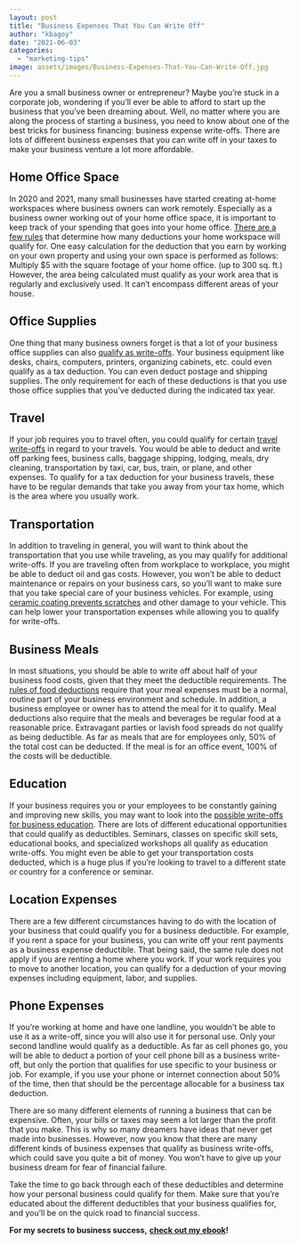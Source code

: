 ```yaml
---
layout: post
title: "Business Expenses That You Can Write Off"
author: "kbagoy"
date: "2021-06-03"
categories: 
  - "marketing-tips"
image: assets/images/Business-Expenses-That-You-Can-Write-Off.jpg
---
```


Are you a small business owner or entrepreneur? Maybe you’re stuck in a corporate job, wondering if you’ll ever be able to afford to start up the business that you’ve been dreaming about. Well, no matter where you are along the process of starting a business, you need to know about one of the best tricks for business financing: business expense write-offs. There are lots of different business expenses that you can write off in your taxes to make your business venture a lot more affordable.

## **Home Office Space**

In 2020 and 2021, many small businesses have started creating at-home workspaces where business owners can work remotely. Especially as a business owner working out of your home office space, it is important to keep track of your spending that goes into your home office. [There are a few rules](https://money.usnews.com/money/personal-finance/taxes/articles/guide-to-home-office-tax-deduction#:~:text=Instead%20of%20keeping%20records%20of,records%20of%20the%20specific%20expenses.) that determine how many deductions your home workspace will qualify for. One easy calculation for the deduction that you earn by working on your own property and using your own space is performed as follows: Multiply $5 with the square footage of your home office. (up to 300 sq. ft.) However, the area being calculated must qualify as your work area that is regularly and exclusively used. It can’t encompass different areas of your house.

## **Office Supplies**

One thing that many business owners forget is that a lot of your business office supplies can also [qualify as write-offs](https://www.freshbooks.com/hub/expenses/tax-deductions-small-business#:~:text=You%20can%20write%20off%20office,related%20postage%20and%20shipping%20costs.). Your business equipment like desks, chairs, computers, printers, organizing cabinets, etc. could even qualify as a tax deduction. You can even deduct postage and shipping supplies. The only requirement for each of these deductions is that you use those office supplies that you’ve deducted during the indicated tax year.

## **Travel**

If your job requires you to travel often, you could qualify for certain [travel write-offs](https://bench.co/blog/tax-tips/travel-expenses-deductible/) in regard to your travels. You would be able to deduct and write off parking fees, business calls, baggage shipping, lodging, meals, dry cleaning, transportation by taxi, car, bus, train, or plane, and other expenses. To qualify for a tax deduction for your business travels, these have to be regular demands that take you away from your tax home, which is the area where you usually work.

## **Transportation**

In addition to traveling in general, you will want to think about the transportation that you use while traveling, as you may qualify for additional write-offs. If you are traveling often from workplace to workplace, you might be able to deduct oil and gas costs. However, you won’t be able to deduct maintenance or repairs on your business cars, so you’ll want to make sure that you take special care of your business vehicles. For example, using [ceramic coating prevents scratches](https://sunstoppers.com/automotive-services/tesla-ceramic-coating/) and other damage to your vehicle. This can help lower your transportation expenses while allowing you to qualify for write-offs.

## **Business Meals**

In most situations, you should be able to write off about half of your business food costs, given that they meet the deductible requirements. The [rules of food deductions](https://bench.co/blog/tax-tips/deduct-meals-entertainment/) require that your meal expenses must be a normal, routine part of your business environment and schedule. In addition, a business employee or owner has to attend the meal for it to qualify. Meal deductions also require that the meals and beverages be regular food at a reasonable price. Extravagant parties or lavish food spreads do not qualify as being deductible. As far as meals that are for employees only, 50% of the total cost can be deducted. If the meal is for an office event, 100% of the costs will be deductible.

## **Education**

If your business requires you or your employees to be constantly gaining and improving new skills, you may want to look into the [possible write-offs for business education](https://www.irs.gov/taxtopics/tc513#:~:text=To%20be%20deductible%2C%20your%20expenses,present%20salary%2C%20status%20or%20job.). There are lots of different educational opportunities that could qualify as deductibles. Seminars, classes on specific skill sets, educational books, and specialized workshops all qualify as education write-offs. You might even be able to get your transportation costs deducted, which is a huge plus if you’re looking to travel to a different state or country for a conference or seminar.

## **Location Expenses**

There are a few different circumstances having to do with the location of your business that could qualify you for a business deductible. For example, if you rent a space for your business, you can write off your rent payments as a business expense deductible. That being said, the same rule does not apply if you are renting a home where you work. If your work requires you to move to another location, you can qualify for a deduction of your moving expenses including equipment, labor, and supplies.

## **Phone Expenses**

If you’re working at home and have one landline, you wouldn’t be able to use it as a write-off, since you will also use it for personal use. Only your second landline would qualify as a deductible. As far as cell phones go, you will be able to deduct a portion of your cell phone bill as a business write-off, but only the portion that qualifies for use specific to your business or job. For example, if you use your phone or internet connection about 50% of the time, then that should be the percentage allocable for a business tax deduction.

There are so many different elements of running a business that can be expensive. Often, your bills or taxes may seem a lot larger than the profit that you make. This is why so many dreamers have ideas that never get made into businesses. However, now you know that there are many different kinds of business expenses that qualify as business write-offs, which could save you quite a bit of money. You won’t have to give up your business dream for fear of financial failure. 

Take the time to go back through each of these deductibles and determine how your personal business could qualify for them. Make sure that you’re educated about the different deductibles that your business qualifies for, and you’ll be on the quick road to financial success.

**For my secrets to business success,** [**check out my ebook**](https://go.katebagoy.com/ebook)**!**
